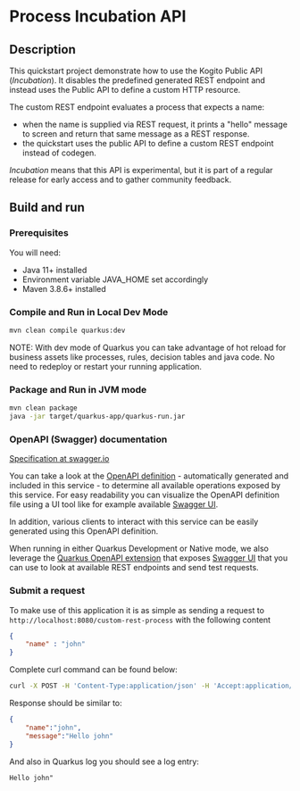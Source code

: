 # Process Incubation API

## Description

This quickstart project demonstrate how to use the Kogito Public API (*Incubation*). It disables the predefined generated REST endpoint and instead uses the Public API to define a custom HTTP resource.

The custom REST endpoint evaluates a process that expects a name:

- when the name is supplied via REST request, it prints a "hello" message to screen and return that same message as a REST response.
- the quickstart uses the public API to define a custom REST endpoint instead of codegen.

*Incubation* means that this API is experimental, but it is part of a regular release for early access and to gather community feedback.

## Build and run

### Prerequisites

You will need:
  - Java 11+ installed
  - Environment variable JAVA_HOME set accordingly
  - Maven 3.8.6+ installed

### Compile and Run in Local Dev Mode

```sh
mvn clean compile quarkus:dev
```

NOTE: With dev mode of Quarkus you can take advantage of hot reload for business assets like processes, rules, decision tables and java code. No need to redeploy or restart your running application.

### Package and Run in JVM mode

```sh
mvn clean package
java -jar target/quarkus-app/quarkus-run.jar
```

### OpenAPI (Swagger) documentation
[Specification at swagger.io](https://swagger.io/docs/specification/about/)

You can take a look at the [OpenAPI definition](http://localhost:8080/openapi?format=json) - automatically generated and included in this service - to determine all available operations exposed by this service. For easy readability you can visualize the OpenAPI definition file using a UI tool like for example available [Swagger UI](https://editor.swagger.io).

In addition, various clients to interact with this service can be easily generated using this OpenAPI definition.

When running in either Quarkus Development or Native mode, we also leverage the [Quarkus OpenAPI extension](https://quarkus.io/guides/openapi-swaggerui#use-swagger-ui-for-development) that exposes [Swagger UI](http://localhost:8080/swagger-ui/) that you can use to look at available REST endpoints and send test requests.

### Submit a request

To make use of this application it is as simple as sending a request to `http://localhost:8080/custom-rest-process`  with the following content

```json
{
    "name" : "john"
}

```

Complete curl command can be found below:

```sh
curl -X POST -H 'Content-Type:application/json' -H 'Accept:application/json' -d '{"name" : "john"}' http://localhost:8080/custom-rest-process
```

Response should be similar to:

```json
{
    "name":"john",
    "message":"Hello john"
}
```

And also in Quarkus log you should see a log entry:

```
Hello john"
```

